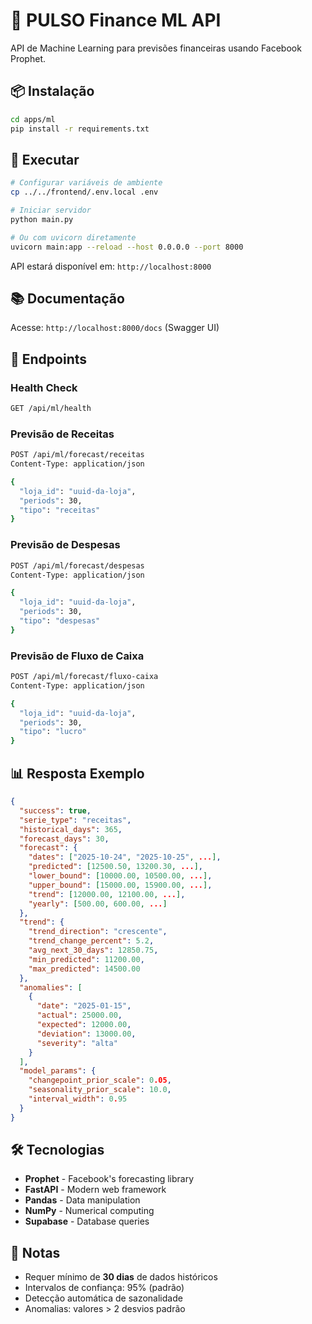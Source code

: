 # 🔮 PULSO Finance ML API

API de Machine Learning para previsões financeiras usando Facebook Prophet.

## 📦 Instalação

```bash
cd apps/ml
pip install -r requirements.txt
```

## 🚀 Executar

```bash
# Configurar variáveis de ambiente
cp ../../frontend/.env.local .env

# Iniciar servidor
python main.py

# Ou com uvicorn diretamente
uvicorn main:app --reload --host 0.0.0.0 --port 8000
```

API estará disponível em: `http://localhost:8000`

## 📚 Documentação

Acesse: `http://localhost:8000/docs` (Swagger UI)

## 🎯 Endpoints

### Health Check
```bash
GET /api/ml/health
```

### Previsão de Receitas
```bash
POST /api/ml/forecast/receitas
Content-Type: application/json

{
  "loja_id": "uuid-da-loja",
  "periods": 30,
  "tipo": "receitas"
}
```

### Previsão de Despesas
```bash
POST /api/ml/forecast/despesas
Content-Type: application/json

{
  "loja_id": "uuid-da-loja",
  "periods": 30,
  "tipo": "despesas"
}
```

### Previsão de Fluxo de Caixa
```bash
POST /api/ml/forecast/fluxo-caixa
Content-Type: application/json

{
  "loja_id": "uuid-da-loja",
  "periods": 30,
  "tipo": "lucro"
}
```

## 📊 Resposta Exemplo

```json
{
  "success": true,
  "serie_type": "receitas",
  "historical_days": 365,
  "forecast_days": 30,
  "forecast": {
    "dates": ["2025-10-24", "2025-10-25", ...],
    "predicted": [12500.50, 13200.30, ...],
    "lower_bound": [10000.00, 10500.00, ...],
    "upper_bound": [15000.00, 15900.00, ...],
    "trend": [12000.00, 12100.00, ...],
    "yearly": [500.00, 600.00, ...]
  },
  "trend": {
    "trend_direction": "crescente",
    "trend_change_percent": 5.2,
    "avg_next_30_days": 12850.75,
    "min_predicted": 11200.00,
    "max_predicted": 14500.00
  },
  "anomalies": [
    {
      "date": "2025-01-15",
      "actual": 25000.00,
      "expected": 12000.00,
      "deviation": 13000.00,
      "severity": "alta"
    }
  ],
  "model_params": {
    "changepoint_prior_scale": 0.05,
    "seasonality_prior_scale": 10.0,
    "interval_width": 0.95
  }
}
```

## 🛠️ Tecnologias

- **Prophet** - Facebook's forecasting library
- **FastAPI** - Modern web framework
- **Pandas** - Data manipulation
- **NumPy** - Numerical computing
- **Supabase** - Database queries

## 📝 Notas

- Requer mínimo de **30 dias** de dados históricos
- Intervalos de confiança: 95% (padrão)
- Detecção automática de sazonalidade
- Anomalias: valores > 2 desvios padrão
